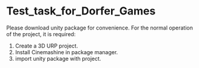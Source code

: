 # Test_task_for_Dorfer_Games

Please download unity package for convenience.
For the normal operation of the project, it is required: 

1. Create a 3D URP project. 
2. Install Cinemashine in package manager. 
3. import unity package with project.
